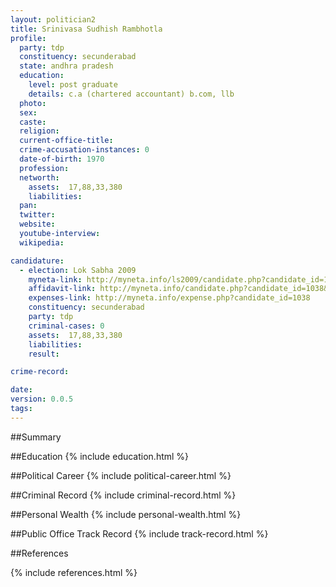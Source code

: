 ```yaml
---
layout: politician2
title: Srinivasa Sudhish Rambhotla
profile: 
  party: tdp
  constituency: secunderabad
  state: andhra pradesh
  education: 
    level: post graduate
    details: c.a (chartered accountant) b.com, llb
  photo: 
  sex: 
  caste: 
  religion: 
  current-office-title: 
  crime-accusation-instances: 0
  date-of-birth: 1970
  profession: 
  networth: 
    assets:  17,88,33,380
    liabilities: 
  pan: 
  twitter: 
  website: 
  youtube-interview: 
  wikipedia: 

candidature: 
  - election: Lok Sabha 2009
    myneta-link: http://myneta.info/ls2009/candidate.php?candidate_id=1038
    affidavit-link: http://myneta.info/candidate.php?candidate_id=1038&scan=original
    expenses-link: http://myneta.info/expense.php?candidate_id=1038
    constituency: secunderabad 
    party: tdp
    criminal-cases: 0
    assets:  17,88,33,380
    liabilities: 
    result:  

crime-record: 

date: 
version: 0.0.5
tags: 
---
```

##Summary


##Education
{% include education.html %}


##Political Career
{% include political-career.html %}


##Criminal Record
{% include criminal-record.html %}


##Personal Wealth
{% include personal-wealth.html %}


##Public Office Track Record
{% include track-record.html %}


##References


{% include references.html %}